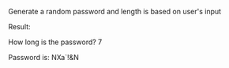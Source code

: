 Generate a random password and length is based on user's input

Result:

How long is the password? 7

Password is: NXa`!&N
